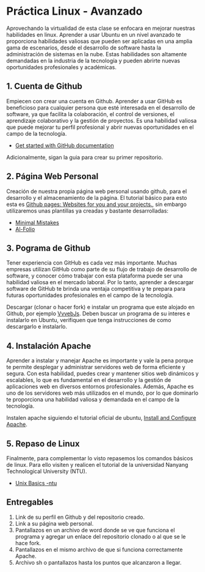 # Práctica Linux - Avanzado

Aprovechando la virtualidad de esta clase se enfocara en mejorar nuestras habilidades en linux. Aprender a usar Ubuntu en un nivel avanzado te proporciona habilidades valiosas que pueden ser aplicadas en una amplia gama de escenarios, desde el desarrollo de software hasta la administración de sistemas en la nube. Estas habilidades son altamente demandadas en la industria de la tecnología y pueden abrirte nuevas oportunidades profesionales y académicas.

## 1. Cuenta de Github

Empiecen con crear una cuenta en Github. Aprender a usar GitHub es beneficioso para cualquier persona que esté interesada en el desarrollo de software, ya que facilita la colaboración, el control de versiones, el aprendizaje colaborativo y la gestión de proyectos. Es una habilidad valiosa que puede mejorar tu perfil profesional y abrir nuevas oportunidades en el campo de la tecnología.

- [Get started with GitHub documentation](https://docs.github.com/en/get-started)

Adicionalmente, sigan la guia para crear su primer repositorio.

## 2. Página Web Personal

Creación de nuestra propia página web personal usando github, para el desarrollo y el almacenamiento de la página. El tutorial básico para esto esta es [Github pages: Websites for you and your projects.](https://pages.github.com/), sin embargo utilizaremos unas plantillas ya creadas y bastante desarrolladas:

- [Minimal Mistakes](https://mademistakes.com/work/jekyll-themes/minimal-mistakes/)
- [Al-Folio](https://github.com/alshedivat/al-folio)


## 3. Pograma de Github

Tener experiencia con GitHub es cada vez más importante. Muchas empresas utilizan GitHub como parte de su flujo de trabajo de desarrollo de software, y conocer cómo trabajar con esta plataforma puede ser una habilidad valiosa en el mercado laboral. Por lo tanto, aprender a descargar software de GitHub te brinda una ventaja competitiva y te prepara para futuras oportunidades profesionales en el campo de la tecnología.

Descargar (clonar o hacer fork) e instalar un programa que este alojado en Github, por ejemplo [VvvebJs](https://github.com/givanz/VvvebJs). Deben buscar un programa de su interes e instalarlo en Ubuntu, verifiquen que tenga instrucciones de como descargarlo e instalarlo.

## 4. Instalación Apache

Aprender a instalar y manejar Apache es importante y vale la pena porque te permite desplegar y administrar servidores web de forma eficiente y segura. Con esta habilidad, puedes crear y mantener sitios web dinámicos y escalables, lo que es fundamental en el desarrollo y la gestión de aplicaciones web en diversos entornos profesionales. Además, Apache es uno de los servidores web más utilizados en el mundo, por lo que dominarlo te proporciona una habilidad valiosa y demandada en el campo de la tecnología.

Instalen apache siguiendo el tutorial oficial de ubuntu, [Install and Configure Apache](https://ubuntu.com/tutorials/install-and-configure-apache#1-overview).

## 5. Repaso de Linux

Finalmente, para complementar lo visto repasemos los comandos básicos de linux. Para ello visiten y realicen el tutorial de la universidad Nanyang Technological University (NTU). 

- [Unix Basics -ntu](https://www3.ntu.edu.sg/home/ehchua/programming/howto/Unix_Basics.html)


## Entregables

1. Link de su perfil en Github y del repositorio creado.
2. Link a su página web personal.
3. Pantallazos en un archivo de word donde se ve que funciona el programa y agregar un enlace del repositorio clonado o al que se le hace fork.
4. Pantallazos en el mismo archivo de que si funciona correctamente Apache.
6. Archivo sh o pantallazos hasta los puntos que alcanzaron a llegar.